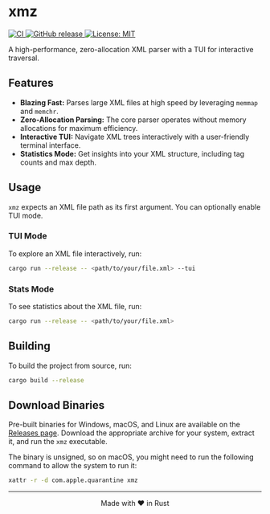 # xmz

<p>
  <a href="https://github.com/ioma8/xmz/actions/workflows/ci.yml">
    <img src="https://github.com/ioma8/xmz/actions/workflows/ci.yml/badge.svg" alt="CI">
  </a>
  <a href="https://github.com/ioma8/xmz/releases">
    <img src="https://img.shields.io/github/v/release/ioma8/xmz" alt="GitHub release">
  </a>
  <a href="https://opensource.org/licenses/MIT">
    <img src="https://img.shields.io/badge/License-MIT-yellow.svg" alt="License: MIT">
  </a>
</p>

A high-performance, zero-allocation XML parser with a TUI for interactive traversal.

## Features

- **Blazing Fast:** Parses large XML files at high speed by leveraging `memmap` and `memchr`.
- **Zero-Allocation Parsing:** The core parser operates without memory allocations for maximum efficiency.
- **Interactive TUI:** Navigate XML trees interactively with a user-friendly terminal interface.
- **Statistics Mode:** Get insights into your XML structure, including tag counts and max depth.

## Usage

`xmz` expects an XML file path as its first argument. You can optionally enable TUI mode.

### TUI Mode

To explore an XML file interactively, run:

```sh
cargo run --release -- <path/to/your/file.xml> --tui
```

### Stats Mode

To see statistics about the XML file, run:

```sh
cargo run --release -- <path/to/your/file.xml>
```

## Building

To build the project from source, run:

```sh
cargo build --release
```

## Download Binaries

Pre-built binaries for Windows, macOS, and Linux are available on the [Releases page](https://github.com/ioma8/xmz/releases). Download the appropriate archive for your system, extract it, and run the `xmz` executable.

The binary is unsigned, so on macOS, you might need to run the following command to allow the system to run it:
```sh
xattr -r -d com.apple.quarantine xmz
```

---
<p align="center">Made with ❤️ in Rust</p>
